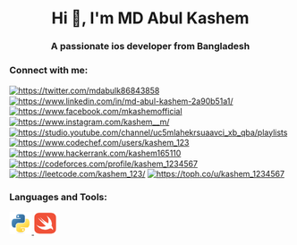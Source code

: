 <h1 align="center">Hi 👋, I'm MD Abul Kashem</h1>
<h3 align="center">A passionate ios developer from Bangladesh</h3>

<h3 align="left">Connect with me:</h3>
<p align="left">
<a href="https://twitter.com/https://twitter.com/mdabulk86843858" target="blank"><img align="center" src="https://raw.githubusercontent.com/rahuldkjain/github-profile-readme-generator/master/src/images/icons/Social/twitter.svg" alt="https://twitter.com/mdabulk86843858" height="30" width="40" /></a>
<a href="https://linkedin.com/in/https://www.linkedin.com/in/md-abul-kashem-2a90b51a1/" target="blank"><img align="center" src="https://raw.githubusercontent.com/rahuldkjain/github-profile-readme-generator/master/src/images/icons/Social/linked-in-alt.svg" alt="https://www.linkedin.com/in/md-abul-kashem-2a90b51a1/" height="30" width="40" /></a>
<a href="https://fb.com/https://www.facebook.com/mkashemofficial" target="blank"><img align="center" src="https://raw.githubusercontent.com/rahuldkjain/github-profile-readme-generator/master/src/images/icons/Social/facebook.svg" alt="https://www.facebook.com/mkashemofficial" height="30" width="40" /></a>
<a href="https://instagram.com/https://www.instagram.com/kashem__m/" target="blank"><img align="center" src="https://raw.githubusercontent.com/rahuldkjain/github-profile-readme-generator/master/src/images/icons/Social/instagram.svg" alt="https://www.instagram.com/kashem__m/" height="30" width="40" /></a>
<a href="https://www.youtube.com/c/https://studio.youtube.com/channel/uc5mlahekrsuaavci_xb_qba/playlists" target="blank"><img align="center" src="https://raw.githubusercontent.com/rahuldkjain/github-profile-readme-generator/master/src/images/icons/Social/youtube.svg" alt="https://studio.youtube.com/channel/uc5mlahekrsuaavci_xb_qba/playlists" height="30" width="40" /></a>
<a href="kashem_123" target="blank"><img align="center" src="https://cdn.jsdelivr.net/npm/simple-icons@3.1.0/icons/codechef.svg" alt="https://www.codechef.com/users/kashem_123" height="30" width="40" /></a>
<a href="kashem165110" target="blank"><img align="center" src="https://raw.githubusercontent.com/rahuldkjain/github-profile-readme-generator/master/src/images/icons/Social/hackerrank.svg" alt="https://www.hackerrank.com/kashem165110" height="30" width="40" /></a>
<a href="kashem_1234567" target="blank"><img align="center" src="https://raw.githubusercontent.com/rahuldkjain/github-profile-readme-generator/master/src/images/icons/Social/codeforces.svg" alt="https://codeforces.com/profile/kashem_1234567" height="30" width="40" /></a>
<a href="kashem_123" target="blank"><img align="center" src="https://raw.githubusercontent.com/rahuldkjain/github-profile-readme-generator/master/src/images/icons/Social/leet-code.svg" alt="https://leetcode.com/kashem_123/" height="30" width="40" /></a>
<a href="kashem_1234567" target="blank"><img align="center" src="https://raw.githubusercontent.com/rahuldkjain/github-profile-readme-generator/master/src/images/icons/Social/topcoder.svg" alt="https://toph.co/u/kashem_1234567" height="30" width="40" /></a>
</p>

<h3 align="left">Languages and Tools:</h3>
<p align="left"> <a href="https://www.python.org" target="_blank" rel="noreferrer"> <img src="https://raw.githubusercontent.com/devicons/devicon/master/icons/python/python-original.svg" alt="python" width="40" height="40"/> </a> <a href="https://developer.apple.com/swift/" target="_blank" rel="noreferrer"> <img src="https://raw.githubusercontent.com/devicons/devicon/master/icons/swift/swift-original.svg" alt="swift" width="40" height="40"/> </a> </p>
